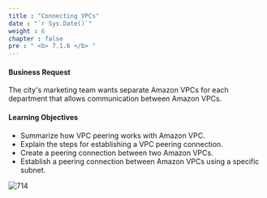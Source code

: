 ```yaml
---
title : "Connecting VPCs"
date : "`r Sys.Date()`"
weight : 6
chapter : false
pre : " <b> 7.1.6 </b> "
---
```


#### Business Request
The city's marketing team wants separate Amazon VPCs for each department that allows communication between Amazon VPCs.

#### Learning Objectives
- Summarize how VPC peering works with Amazon VPC.
- Explain the steps for establishing a VPC peering connection.
- Create a peering connection between two Amazon VPCs.
- Establish a peering connection between Amazon VPCs using a specific subnet.

![714](/thedevops/images/7-projects/7.1-cquest/6.png?featherlight=false&width=90pc)